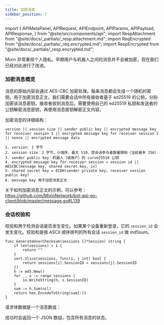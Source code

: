 ```yaml
---
title: 加密消息
sidebar_position: 7
---
```


import {
  APIMetaPanel,
  APIRequest,
  APIEndpoint,
  APIParams,
  APIPayload,
  APIResponse,
} from "@site/src/components/api";
import RespAttachment from "@site/docs/_partials/_resp.attachment.md";
import ReqEncrypted from "@site/docs/_partials/_req.encrypted.md";
import RespEncrypted from "@site/docs/_partials/_resp.encrypted.md";

Mixin 非常重视个人隐私。早期用户与机器人之间的消息并不会被加密，现在我们已经对此进行了改进。

### 加密消息概览

消息的原始内容会通过 AES-CBC 加密处理。每条消息都会生成一个随机的密钥，用于加密消息正文。我们需要会话中所有接收者基于 ed25519 的公钥，分别加密该消息密钥。接收者收到消息后，需要使用自己的 ed25519 私钥和发送者的公钥解密消息密钥，再使用消息密钥解密正文内容。

加密消息的详细结构：
```
version || session size || sender public key || encrypted message key for receiver session 1 || encrypted message key for receiver session 2 || nonce || encrypted message data

1. version: 1 字节
2. session size：2 字节，小端序，最大 510，受会话参与者数量限制（当前最多 256）
3. sender public key：机器人（或用户）的 curve25519 公钥
4. encrypted message key for receiver session = session id || AESCBC(message key, shared secret key, iv)
5. shared secret key = ECDH(sender private key, receiver session public key)
6. message key 用于加密消息正文
```

关于如何加密消息正文的示例，可以参考：https://github.com/MixinNetwork/bot-api-go-client/blob/master/message.go#L139

### 会话校验和

校验和用于检测会话是否发生变化。如果某个设备重新登录，它的 `session_id` 会发生变化。校验和是按 ASCII 顺序排列的所有会话 `session_id` 做 md5sum。

```
func GenerateUserChecksum(sessions []*Session) string {
	if len(sessions) < 1 {
		return ""
	}
	sort.Slice(sessions, func(i, j int) bool {
		return sessions[i].SessionID < sessions[j].SessionID
	})
	h := md5.New()
	for _, s := range sessions {
		io.WriteString(h, s.SessionID)
	}
	sum := h.Sum(nil)
	return hex.EncodeToString(sum[:])
}
```

<APIEndpoint url="/encrypted_messages" />

<APIMetaPanel scope="Authorized" />

<APIRequest
  title="Send Messages"
  method="POST"
  url="/encrypted_messages --data PAYLOAD"
/>

请求体数据是一个消息数组：

<ReqEncrypted />

成功时会返回一个 JSON 数组，包含所有消息的状态。

<RespEncrypted />
